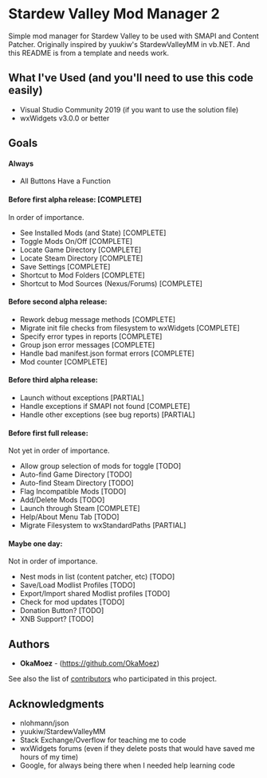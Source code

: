# Stardew Valley Mod Manager 2

Simple mod manager for Stardew Valley to be used with SMAPI and Content Patcher.  Originally inspired by yuukiw's StardewValleyMM in vb.NET.  And this README is from a template and needs work.

## What I've Used (and you'll need to use this code easily)
* Visual Studio Community 2019 (if you want to use the solution file)
* wxWidgets v3.0.0 or better

## Goals
#### Always
* All Buttons Have a Function

#### Before first alpha release: [COMPLETE]
In order of importance.
* See Installed Mods (and State) [COMPLETE]
* Toggle Mods On/Off [COMPLETE]
* Locate Game Directory [COMPLETE]
* Locate Steam Directory [COMPLETE]
* Save Settings [COMPLETE]
* Shortcut to Mod Folders [COMPLETE]
* Shortcut to Mod Sources (Nexus/Forums) [COMPLETE]

#### Before second alpha release:
* Rework debug message methods [COMPLETE]
* Migrate init file checks from filesystem to wxWidgets [COMPLETE]
* Specify error types in reports [COMPLETE]
* Group json error messages [COMPLETE]
* Handle bad manifest.json format errors [COMPLETE]
* Mod counter [COMPLETE]

#### Before third alpha release:
* Launch without exceptions [PARTIAL]
* Handle exceptions if SMAPI not found [COMPLETE]
* Handle other exceptions (see bug reports) [PARTIAL]

#### Before first full release:
Not yet in order of importance.
* Allow group selection of mods for toggle [TODO]
* Auto-find Game Directory [TODO]
* Auto-find Steam Directory [TODO]
* Flag Incompatible Mods [TODO]
* Add/Delete Mods [TODO]
* Launch through Steam [COMPLETE]
* Help/About Menu Tab [TODO]
* Migrate Filesystem to wxStandardPaths [PARTIAL]

#### Maybe one day:
Not in order of importance.
* Nest mods in list (content patcher, etc) [TODO]
* Save/Load Modlist Profiles [TODO]
* Export/Import shared Modlist profiles [TODO]
* Check for mod updates [TODO]
* Donation Button? [TODO]
* XNB Support? [TODO]

## Authors
* **OkaMoez** - (https://github.com/OkaMoez)

See also the list of [contributors](https://github.com/OkaMoez/SDVMM2/contributors) who participated in this project.

## Acknowledgments
* nlohmann/json
* yuukiw/StardewValleyMM
* Stack Exchange/Overflow for teaching me to code
* wxWidgets forums (even if they delete posts that would have saved me hours of my time)
* Google, for always being there when I needed help learning code
